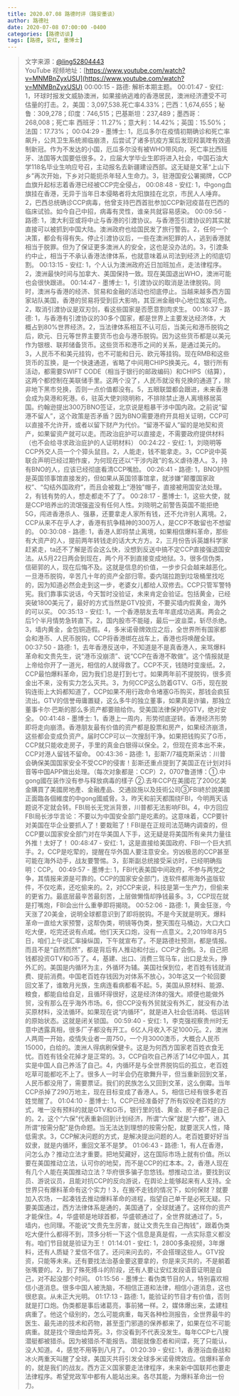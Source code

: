 ```yaml
---
title: 2020.07.08 路德时评（路安墨谈）
author: 路德社
date: 2020-07-08 07:00:00 -0400
categories: [路德访谈]
tags: [路德, 安红, 墨博士]
---
```


> 文字来源：[@ling52804443](https://twitter.com/ling52804443)  
> YouTube 视频地址：[https://www.youtube.com/watch?v=MNMBnZyxUSU](https://www.youtube.com/watch?v=MNMBnZyxUSU)
00:00:15 - 路德: 解析本期主题。
00:01:47 - 安红: 1，环球时报发文威胁澳洲，如果接纳逃难的香港居民，澳洲经济遭受不可估量的打击。2，美国：3,097,538.死亡率4.33%；巴西：1,674,655；秘鲁：309,278；印度：746,515；巴基斯坦：237,489；墨西哥：268,008；死亡率 西班牙：11.27%；意大利：14.42%；英国：15.50%；法国：17.73%；
00:04:29 - 墨博士: 1，厄瓜多尔在疫情初期确诊和死亡率飙升，公共卫生系统濒临崩溃，后尝试了诸多抗疫方案后发现羟氯喹有效遏制新冠。作为不发达的小国，厄瓜多尔没有被WHO带风向，死亡率比西班牙、法国等大国要低很多。2，应届大学毕业生即将进入社会，中国石油大学118名毕业生响应号召，主动报名去新疆建设西部。这无疑是文革“上山下乡”再次开始，下乡对只能扼杀年轻人生命力。3，驻港国安公署揭牌，CCP血旗升起标志着香港已经被CCP完全侵占，
00:08:48 - 安红: 1，中gong血旗挂在香港，无异于当年日本侵略者将太阳旗挂在北京，市民人人唾弃。2，巴西总统确诊CCP病毒，他曾支持巴西首批参加CCP新冠疫苗在巴西的临床试验。如今自己中招，病毒有灵性，谁亲共就容易感染。
00:09:56 - 路德: 1，澳大利亚或将中止与香港的引渡协议。与香港签引渡协议的其实就直接可以被抓到中国大陆。澳洲政府也给国民发了旅行警告。2，任何一个决策，都会有得有失。停止引渡协议后，一些在澳洲犯罪的人，逃到香港就相当于脱罪。但为了保证更多澳洲人的安全，这也是没办法的。3，引渡条约中止，相当于不承认香港法律体系，也就意味着从司法到经济上的彻底切割。
00:13:15 - 安红: 1，个人认为澳洲政府近日加班加点，走法律程序。2，澳洲最快时间与加拿大、美国保持一致。现在美国退出WHO，澳洲可能也会很快跟进。
00:14:47 - 墨博士: 1，引渡协议的取消是法律脱钩。同时，澳洲与香港的经济、贸易和金融的活动也彻底停止。当越来越多西方国家站队美国，香港的贸易将受到巨大影响，其亚洲金融中心地位岌岌可危。2，取消引渡协议是双刃剑，看这些国家是否愿意割肉求生。
00:16:37 - 路德: 1，与香港有引渡协议的30多个国家，都是世界上主要发达经济体，大概占到80%世界经济。2，当法律体系相互不认可后，当美元和港币脱钩之后，欧元、日元等世界主要货币也会与港币脱钩。因为这些货币都是以美元作为银根、联邦储备货币。这些货币和港币之间的关系，是通过美元的。3，人民币不和美元挂钩，也不可能和日元、欧元等挂钩。现在RMB和这些货币的互换，是一个快速通道，省略了中间用CHIPS换美元。4，银行所有活动，都需要SWIFT CODE（相当于银行的邮政编码）和CHIPS（结算），这两个都控制在美联储手里。这两个没了，人民币就没有兑换的通道了，除非地下黑市兑换，否则一点价值都没有。5，五眼联盟都会跟进，未来香港会成为臭港和死港。6，驻英大使刘晓明称，不排除禁止港人离境移居英国。约翰逊提出300万BNO签证，北京说是粗暴干涉中国内政。之前说“留港不留人”，这个政策是否矛盾？因为BNO需要港府开具相关证明，CCP可以直接不允许开，或者以留下财产为代价。“留港不留人”留的是地契和资产，如果留资产就可以走。而政治庇护可以直接走，不需要政府提供材料（也不会给寻求政治庇护的人证明材料）
00:24:22 - 安红: 1，刘晓明等CCP外交人员一个个獐头鼠目。2，人能走，钱不能拿走。3，CCP说中英联合声明已经过期作废，为何现在还以“干涉内政”的名义虐待港人。3，持有BNO的人，应该已经彻底看清CCP嘴脸。
00:26:41 - 路德: 1，BNO护照是英国领事馆直接发的，但如果从英国领事馆拿，就涉嫌“颠覆国家政权”、“勾结外国政府”，而且会被栽上“港独”帽子，直接被用国安法处理。2，有钱有势的人，想走都走不了了。
00:28:17 - 墨博士: 1，这些大使，就是CCP培养出的流氓强盗没有任何人性。刘晓明之前警告英国不能拒绝5G，闯进香港杀人、强暴，还要拿走人家所有钱，还不允许别人离境。2，CCP从来不在乎人才，香港有抗争精神的300万人，是CCP不敢留也不想留的。
00:30:08 - 路德: 1，香港人即将禁止离境，如果相信爆料革命，那些有大资产的人，提前两年转钱走的话大大方方。2，三月份告诉英雄科学家赶紧走，ta还不了解是否会这么快，没想到反送中搞不定CCP直接强退国安法。从5月22日两会到现在，两个月不到直接变成地狱。3，很多信伪类，信砸郭的人，现在后悔不及。这就是信息的价值，一步步只会越来越恶化。一旦港币脱钩，辛苦几十年的资产全部归零。委内瑞拉跑到垃圾桶里找吃的，因为知道必然会走到这一步，老婆女儿都给人双修去。CCP只管军警特宪。我们靠事实说话，今天暂时没验证，未来肯定会验证。包括黄金，已经突破1800美元了，最好的方式当然是GTV投资，不要买墙内假黄金，海外的可以买。
00:35:13 - 安红: 1，一个香港朋友去年年底成功逃离。两会之后1个半月情势急转直下。2，国内股市不能碰，最后一波韭菜，斩尽杀绝。3，墙内黄金，金包铜造假。4，多米诺骨牌效应之后，全世界所有国家都会和港币、人民币脱钩，CCP将香港绑在战车上，香港也将唤醒全球。
00:37:50 - 路德: 1，去年香港反送中，不知道是不是真香港人，来骂爆料革命和文贵先生，说“港币没崩溃”、说“CCP在香港不敢做”。这个情报就是上帝给你开了一道光，相信的人就得救了。CCP不灭，钱随时变废纸。2，CCP最怕爆料革命，因为我们总是打到七寸。如果两年前不提脱钩，很多资金出不来，没有实力怎么灭共。3，为何CCP这么防着GTV、G币，现在脱钩连街上大妈都知道了，CCP如果不用行政命令堵塞G币购买，那钱会疯狂流出。GTV的信誉毋庸置疑，这么多牛的独立董事，如果真是诈骗，那独立董事卡尔·巴斯的那么多资产都要赔给你。受美国法律保护的GTV，绝对安全。
00:41:48 - 墨博士: 1，香港上一周内，形势彻底逆转。香港经济形势即将走向崩溃。香港朋友最有价值的资产都是股票和房产，如果经济崩溃，这些都会变成负资产。届时CCP可以一次搜刮干净。如果把钱购买了G币，CCP就只能收走房子，手里的真金白银得以保全。2，但现在资本出不来，CCP对港人留钱不留命。
00:43:36 - 路德: 1，彭斯7/7福克斯采访：川普会确保美国国家安全不受CCP的侵害！彭斯还重点提到了美国正在计划对抖音等中国APP做出处理。（每次对象都是：CCP）2，0707鲁道博：①.中gong國在装作没有参与释放病毒的樣子
②.去年CCP在美國花了200亿美金購買了美國房地產、金融產品、交通設施以及技術公司③FBI終於說美國正面臨各個維度的中gong國威脅。3，昨天和前天都围绕FBI，今明两天话题说不定就会转。FBI局长无党派背景，川普都无法影响FBI。4，中方回应FBI局长涉华言论：不要以为中国安全部门是吃素的。这意味着，CCP要针对美国在华企业要抓人了！要栽赃了！FBI是在正规司法范畴内调查的，但CCP要以国家安全部门对在华美国人下手，这无疑是将美国所有亲共力量往外推！太好了！
00:48:47 - 安红: 1，这是直接给美国政府、FBI一个巨大抓手。2，CCP是吃荤的，提醒在华外国人要注意安全。穷凶极恶的CCP甚至可能在海外动手，战友要警惕。3，彭斯副总统接受采访时，已经明确指明：CCP。
00:49:57 - 墨博士: 1，FBI代表美国中间政府，不参与两党之争，其情报来源是可靠的。CCP的国家安全部门，连软件都用海外盗版软件，不仅吃素，还吃偷来的。2，对CCP来说，科技是第一生产力，但偷来的更省力。最底层最辛苦最刻苦，上层做懒惰却挣钱最多。3，CCP现在就是打嘴炮，FBI会出什么重拳即将揭晓。
00:52:06 - 路德: 1，黄金狂涨，今天涨了20美金，说明全球都意识到了即将脱钩。不是今天就是明天。爆料革命一直给大家预警，这帮伪类，明镜等伪类，整天围在马桶边，大口大口吃大便，吃完还说有点咸。他们天天口炮，没有一点意义。2,2019年8月5日，咱们上午说汇率操纵国，下午就宣布了。不是路德社预测，都是情报。而且不是“自然而然”，都是背后有人推动和付出，CCP才会倒。3，自己把钱都投资GTV和G币了。4，基建、出口、消费三驾马车，出口是龙头，挣外汇的。美国是内循环为主，外循环为辅。美国社保到位，老百姓有钱就消费、提前消费。中国老百姓存钱因为对体系不放心，30年这又一个轮回要回文革了，谁敢月光族，生病连看病都看不起。5，美国从原材料、能源、粮食，都能自给自足，且循环得很好，这是经济体的强大。顺便也能做外贸，没有那么在乎海外市场。6，但CCP没有外贸就没有外汇，就没有办法买原材料，没法循环。如果现在说“内循环”，就是进入社会低消耗、低运转的原始状态。这就是闭关锁国。
00:59:40 - 安红: 1，李克强视察贵州时无意中透露真相，很多厂子都没有开工。6亿人月收入不足1000元。2，澳洲人两周一开始，疫情失业者一周750，一个月3000澳币，大概合人民币15000，白给的。澳洲人得病刷保健卡。这是为何西方国家老百姓衣食无忧。百姓有钱全花掉才是正常的。3，CCP自吹自己养活了14亿中国人，其实是中国人自己养活了自己。4，内循环是与全世界脱钩后的孤立，老百姓吃草可能都吃不上了。很多人一时半会仍在歌舞升平，但当重新回到文革，人民币都没用了，需要票证。我们的民族怎么又回到文革，这么倒霉。当年CCP杀掉了290万地主，现在目标变成了香港人。5，相信已经有很多老百姓觉醒了。
01:04:10 - 墨博士: 1，CCP已经准备好了所有奴役老百姓的方式，唯一没有预料的就是GTV和G币，银行里的钱、黄金、房子都不是自己的。2，这个“六保”代表重新回到计划经济，所谓“六保”就是“六控”，进入所谓“按需分配”是伪命题。当无法达到理想的按需分配，就要泯灭人性，降低需求。3，CCP解决问题的方式，是解决提出问题的人。老百姓要好好当奴隶，就是内循环，重回文革不是梦。
01:06:43 - 路德: 1，有人在香港，问怎么办？推动立法才重要。把地契藏好，这在国际市场上就有价值。所以要在美国推动立法，认可你的地契，而不是CCP的红本本。2，香港人现在有几个人能在美国推动立法？华府很多骗子忽悠钱。想推动立法，要找到议员、游说议员，且能对抗CCP的反向游说，在舆论上能够起来有人支持。全世界只有爆料革命有这个实力！3，在搬不走钱的情况下，如何保财？就要加入农场，一起凑钱去推动爆料革命的进程，指望自己单干是必死无疑。只要美国通过，西方法律体系是通的，美国通了，全球就通了。这样你的资产才能保住。4，华盛顿是地球首都，华盛顿通过了，全世界就通过了。5，墙内，也同理。不能说“文贵先生厉害，就让文贵先生自己掏钱”，跟着伪类吃大便什么都得不到，顶多分析一下这个信息是真是假，一点实际意义都没有。咱们节目就是验证为王！
01:14:01 - 安红: 1，2800多条视频，3年爆料，还有人质疑？爱信不信了。还问来问去的，不会搭理这些人。GTV投资，只能等未来。还有要找法治基金要这要拿的，你是来灭共的，不是躺着张嘴要的。2，到了殊死搏斗的阶段，还有人要让安红发段语音证明是自己，对不起没那个时间。
01:15:56 - 墨博士: 看伪类节目的人，特别喜欢相信小道消息。很多中国人被洗脑，不相信正道和法律，相信小道消息，这也很悲哀。从未正大光明。
01:17:13 - 路德: 1，能验证的节目才有价值，否则就是打口炮。伪类都是事后诸葛亮，事前猪一样。2，媒体爆出来，孟建柱病重了。他这个级别的，怎么可能病重，每天各种检测报告，全世界最牛的医生、最先进的技术和药物，甚至歪门邪道的保养都来了，如果在位不可能病重。就是找个理由给弄死。3，你没看到不代表没发生。每年CCP七八搜潜艇都被猎杀。因为被猎杀不能报告。潜艇就像忍者和间谍，死了只能认，没人知道。4，感觉不用等到八月了。
01:20:39 - 安红: 1，香港浴血奋战和冰火两重天叫醒了全球，美国灭共将引发全球多米诺骨牌效应。信爆料革命的，就是我们的战友。西方正义国家要走法律程序，未来新中国联邦也要走法律程序。希望党政军中都有人能站出来。各尽其能，为爆料革命出一份力。
